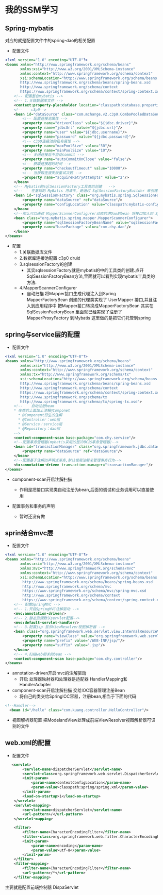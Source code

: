 # 我的SSM学习
## Spring-mybatis
对应的就是配置文件中的spring-dao的相关配置 
- 配置文件
```xml
<?xml version="1.0" encoding="UTF-8"?>
<beans xmlns="http://www.springframework.org/schema/beans"
       xmlns:xsi="http://www.w3.org/2001/XMLSchema-instance"
       xmlns:context="http://www.springframework.org/schema/context"
       xsi:schemaLocation="http://www.springframework.org/schema/beans
       http://www.springframework.org/schema/beans/spring-beans.xsd
       http://www.springframework.org/schema/context
       https://www.springframework.org/schema/context/spring-context.xsd">
    <!-- 配置整合mybatis -->
    <!-- 1.关联数据库文件 -->
    <context:property-placeholder location="classpath:database.properties"/>
    <!--    c3p0-->
    <bean id="dataSource" class="com.mchange.v2.c3p0.ComboPooledDataSource">
        <!-- 配置连接池属性 -->
        <property name="driverClass" value="${jdbc.driver}"/>
        <property name="jdbcUrl" value="${jdbc.url}"/>
        <property name="user" value="${jdbc.username}"/>
        <property name="password" value="${jdbc.password}"/>
        <!-- c3p0连接池的私有属性 -->
        <property name="maxPoolSize" value="30"/>
        <property name="minPoolSize" value="10"/>
        <!-- 关闭连接后不自动commit -->
        <property name="autoCommitOnClose" value="false"/>
        <!-- 获取连接超时时间 -->
        <property name="checkoutTimeout" value="10000"/>
        <!-- 当获取连接失败重试次数 -->
        <property name="acquireRetryAttempts" value="2"/>
    </bean>
    <!-- Mybatis的sqlSessionFactory工具类的创建   -->
    <!--    在基础的 MyBatis 用法中，是通过 SqlSessionFactoryBuilder 来创建 SqlSessionFactory 的。而在 MyBatis-Spring 中，则使用 SqlSessionFactoryBean 来创建。-->
    <bean id="sqlSessionFactory" class="org.mybatis.spring.SqlSessionFactoryBean">
        <property name="dataSource" ref="dataSource"/>
        <property name="configLocation" value="classpath:mybatis-config.xml"/>
    </bean>
    <!--那么可以通过 MapperScannerConfigurer动态的讲Dao的bean 将接口加入到 Spring 中:-->
    <bean class="org.mybatis.spring.mapper.MapperScannerConfigurer">
        <property name="sqlSessionFactoryBeanName" value="sqlSessionFactory"/>
        <property name="basePackage" value="com.chy.dao"/>
    </bean>
</beans>
```
- 配置
    - 1.关联数据库文件 
    - 2.数据库连接池配置 c3p0 druid  
    - 3.sqlsessionFactory的创建
        - 其实sqlsessionFactory就是mybatis的中的工具类的创建.点开SqlSessionFactoryBean方法,里面就可以看到实现mybatis工具类的方法. 
  - 4.MapperScannerConfigurer 
    - 自动扫描 将Mapper接口生成代理注入到Spring
    MapperFactoryBean 创建的代理类实现了 UserMapper 接口,并且注入到应用程序中
    把Mapper接口转换成MapperFactoryBean
    其实在SqlSessionFactoryBean 里面就已经实现了注册了 MapperProxyFactory 到Mybatis
    这里做的是把它们托管到spring
      

## spring与service层的配置  
- 配置文件
```xml
<?xml version="1.0" encoding="UTF-8"?>
<beans xmlns="http://www.springframework.org/schema/beans"
       xmlns:xsi="http://www.w3.org/2001/XMLSchema-instance"
       xmlns:context="http://www.springframework.org/schema/context"
       xmlns:tx="http://www.springframework.org/schema/tx"
       xsi:schemaLocation="http://www.springframework.org/schema/beans
       http://www.springframework.org/schema/beans/spring-beans.xsd
       http://www.springframework.org/schema/context
       https://www.springframework.org/schema/context/spring-context.xsd
       http://www.springframework.org/schema/tx
       http://www.springframework.org/schema/tx/spring-tx.xsd">
    <!--    自动注册bean
    * 在类的上面加上注解@Componet
      * @Component衍生的注解
      * @Controller：web层
      * @Service：service层
      * @Repository：dao层
    -->
    <context:component-scan base-package="com.chy.service"/>
    <!--配置事务管理器(mybatis采用的是JDBC的事务管理器)-->
    <bean id="transactionManager" class="org.springframework.jdbc.datasource.DataSourceTransactionManager">
        <property name="dataSource" ref="dataSource"/>
    </bean>
    <!--配置基于注解的声明式事务,默认使用注解来管理事务行为-->
    <tx:annotation-driven transaction-manager="transactionManager"/>
</beans>
```
-  component-scan开启注解扫描
    - 作用是把接口实现类自动注册为bean,后面的调试和业务调用可以直接使用
  
- 配置事务和事务的声明
  - 暂时还没有做  
## sprin结合mvc层
- 配置文件 
```xml
<?xml version="1.0" encoding="UTF-8"?>
<beans xmlns="http://www.springframework.org/schema/beans"
       xmlns:xsi="http://www.w3.org/2001/XMLSchema-instance"
       xmlns:mvc="http://www.springframework.org/schema/mvc"
       xmlns:context="http://www.springframework.org/schema/context"
       xsi:schemaLocation="http://www.springframework.org/schema/beans
        http://www.springframework.org/schema/beans/spring-beans.xsd
        http://www.springframework.org/schema/mvc
        https://www.springframework.org/schema/mvc/spring-mvc.xsd
        http://www.springframework.org/schema/context
        https://www.springframework.org/schema/context/spring-context.xsd">
    <!-- 配置SpringMVC -->
    <!-- 1.开启SpringMVC注解驱动 -->
    <mvc:annotation-driven/>
    <!-- 2.静态资源默认servlet配置-->
    <mvc:default-servlet-handler/>
    <!-- 3.配置jsp 显示ViewResolver视图解析器 -->
    <bean class="org.springframework.web.servlet.view.InternalResourceViewResolver">
        <property name="viewClass" value="org.springframework.web.servlet.view.JstlView"/>
        <property name="prefix" value="/WEB-INF/jsp/"/>
        <property name="suffix" value=".jsp"/>
    </bean>
    <!-- 4.扫描web相关的bean -->
    <context:component-scan base-package="com.chy.controller"/>
</beans>
```
-  annotation-driven开启mvc的注解驱动
    - 开启 处理器映射器和处理器是适配器 HandlerMapping和 HandlerAdapter
-  component-scan开启注解扫描  交给IOC容器管理注册Bean
    - 将自己的类交给SpringIOC容器，注册bean,相当于下面的代码 
  ```xml
  <!--Handler-->
    <bean id="/hello" class="com.kuang.controller.HelloController"/>
  ```
-  视图解析器配置 把ModelandView处理成前端ViewResolver视图解析器可识别的文件   

## web.xml的配置  
- 配置文件
```xml
   <servlet>
        <servlet-name>dispatcherServlet</servlet-name>
        <servlet-class>org.springframework.web.servlet.DispatcherServlet</servlet-class>
        <init-param>
            <param-name>contextConfigLocation</param-name>
            <param-value>classpath:spring/spring.xml</param-value>
        </init-param>
        <load-on-startup>1</load-on-startup>
    </servlet>
    <servlet-mapping>
        <servlet-name>dispatcherServlet</servlet-name>
        <url-pattern>/</url-pattern>
    </servlet-mapping>

    <filter>
        <filter-name>CharacterEncodingFilter</filter-name>
        <filter-class>org.springframework.web.filter.CharacterEncodingFilter</filter-class>
        <init-param>
            <param-name>encoding</param-name>
            <param-value>utf-8</param-value>
        </init-param>
    </filter>
    <filter-mapping>
        <filter-name>CharacterEncodingFilter</filter-name>
        <url-pattern>/*</url-pattern>
    </filter-mapping>
```
主要就是配置前端控制器  DispaServlet






















